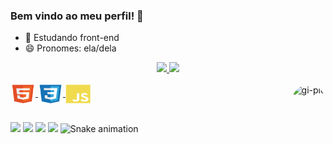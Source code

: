### Bem vindo ao meu perfil! 💞

- 🔌 Estudando front-end 
- 😄 Pronomes: ela/dela

<div align="center">
  <a href="https://github.com/ProjectCampos">
  <img height="150em" src="https://github-readme-stats.vercel.app/api?username=ProjectCampos&show_icons=true&theme=midnight-purple&include_all_commits=true&count_private=true"/>
  <img height="150em" src="https://github-readme-stats.vercel.app/api/top-langs/?username=ProjectCampos&layout=compact&langs_count=7&theme=midnight-purple"/>
</div>
  <div style="display: inline_block"><br>
  <img align="center" alt="gi-HTML" height="30" width="40" src="https://raw.githubusercontent.com/devicons/devicon/master/icons/html5/html5-original.svg">
  <img align="center" alt="gi-CSS" height="30" width="40" src="https://raw.githubusercontent.com/devicons/devicon/master/icons/css3/css3-original.svg">
  <img align="center" alt="gi-Js" height="30" width="40" src="https://raw.githubusercontent.com/devicons/devicon/master/icons/javascript/javascript-plain.svg">
  <img align="right" alt="gi-pic" height="150" style="border-radius:50px;" src="https://i.picasion.com/pic92/f92f0725debded8253e60ee3d94ce964.gif">
</div>
  
##
  <div>
   
  <a href="https://instagram.com/campoxg" target="_blank"><img src="https://img.shields.io/badge/-Instagram-%23E4405F?style=for-the-badge&logo=instagram&logoColor=white" target="_blank"></a>
 	<a href="https://www.twitch.tv/campoxg" target="_blank"><img src="https://img.shields.io/badge/Twitch-9146FF?style=for-the-badge&logo=twitch&logoColor=white" target="_blank"></a>
 <a href="https://discord.gg/campoxg" target="_blank"><img src="https://img.shields.io/badge/Discord-7289DA?style=for-the-badge&logo=discord&logoColor=white" target="_blank"></a> 
  <a href = "giovana.campos19@etec.com"><img src="https://img.shields.io/badge/-Gmail-%23333?style=for-the-badge&logo=gmail&logoColor=white" target="_blank"></a>
 ![Snake animation](https://github.com/ProjectCampos/gsampaiowz/blob/output/github-contribution-grid-snake.svg)
  </div>  
  
 
